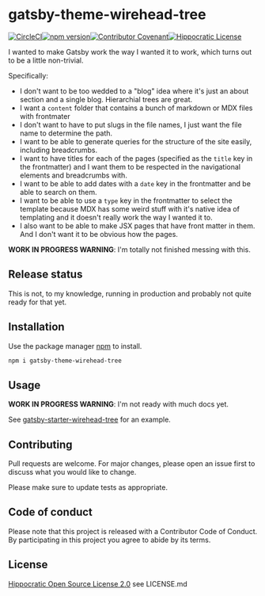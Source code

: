 # gatsby-theme-wirehead-tree

[![CircleCI](https://circleci.com/gh/wirehead/gatsby-theme-wirehead-tree.svg?style=shield)](https://circleci.com/gh/wirehead/gatsby-theme-wirehead-tree)[![npm version](https://badge.fury.io/js/atsby-theme-wirehead-tree.svg)](https://www.npmjs.com/package/atsby-theme-wirehead-tree)[![Contributor Covenant](https://img.shields.io/badge/Contributor%20Covenant-v2.0%20adopted-ff69b4.svg)](code_of_conduct.md)[![Hippocratic License](https://img.shields.io/badge/license-Hippocratic%20OSL%202.0-4baaaa)](https://firstdonoharm.dev/)

I wanted to make Gatsby work the way I wanted it to work, which turns out to be a little non-trivial.

Specifically:

* I don't want to be too wedded to a "blog" idea where it's just an about section and a single blog.  Hierarchial trees are great.
* I want a `content` folder that contains a bunch of markdown or MDX files with frontmater
* I don't want to have to put slugs in the file names, I just want the file name to determine the path.
* I want to be able to generate queries for the structure of the site easily, including breadcrumbs.
* I want to have titles for each of the pages (specified as the `title` key in the frontmatter) and I want them to be respected in the navigational elements and breadcrumbs with.
* I want to be able to add dates with a `date` key in the frontmatter and be able to search on them.
* I want to be able to use a `type` key in the frontmatter to select the template because MDX has some weird stuff with it's native idea of templating and it doesn't really work the way I wanted it to.
* I also want to be able to make JSX pages that have front matter in them.  And I don't want it to be obvious how the pages.

**WORK IN PROGRESS WARNING**: I'm totally not finished messing with this.

## Release status

This is not, to my knowledge, running in production and probably not quite ready for that yet.

## Installation

Use the package manager [npm](https://https://www.npmjs.com/) to install.

```bash
npm i gatsby-theme-wirehead-tree
```

## Usage

**WORK IN PROGRESS WARNING**: I'm not ready with much docs yet.

See [gatsby-starter-wirehead-tree](https://github.com/wirehead/gatsby-starter-wirehead-tree) for an example.

## Contributing
Pull requests are welcome. For major changes, please open an issue first to discuss what you would like to change.

Please make sure to update tests as appropriate.

## Code of conduct

Please note that this project is released with a Contributor Code of Conduct. By participating in this project you agree to abide by its terms.

## License

[Hippocratic Open Source License 2.0](https://firstdonoharm.dev/) see LICENSE.md